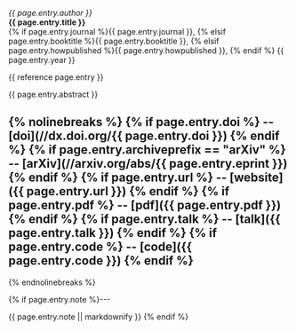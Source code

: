 <p class="bibdetailhead">
  <em>{{ page.entry.author }}</em><br/>
  <strong>{{ page.entry.title }}</strong><br/>
  <span>
    {% if page.entry.journal %}{{ page.entry.journal }}, 
    {% elsif page.entry.booktitle %}{{ page.entry.booktitle }},
    {% elsif page.entry.howpublished %}{{ page.entry.howpublished }}, 
    {% endif %}
    {{ page.entry.year }}
  </span>
</p>

{{ reference page.entry }}

{{ page.entry.abstract }}

{% nolinebreaks %}
  {% if page.entry.doi %} 
    -- [doi](//dx.doi.org/{{ page.entry.doi }})
  {% endif %}
  {% if page.entry.archiveprefix == "arXiv" %} 
    -- [arXiv](//arxiv.org/abs/{{ page.entry.eprint }})
  {% endif %}
  {% if page.entry.url %}
    -- [website]({{ page.entry.url }})
  {% endif %}
  {% if page.entry.pdf %} 
    -- [pdf]({{ page.entry.pdf }})
  {% endif %}
  {% if page.entry.talk %}
    -- [talk]({{ page.entry.talk }})
  {% endif %}
  {% if page.entry.code %} 
    -- [code]({{ page.entry.code }})
  {% endif %} 
  --
{% endnolinebreaks %}

{% if page.entry.note %}---

  {{ page.entry.note || markdownify }}
{% endif %}

<!-- Not helpful in this form as it reproduces "jekyll-only" fields.
---

Cite as:

~~~bibtex
{{ page.entry.bibtex }}
~~~
-->
